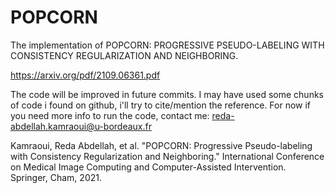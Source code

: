 # POPCORN
The implementation of POPCORN: PROGRESSIVE PSEUDO-LABELING WITH CONSISTENCY REGULARIZATION AND NEIGHBORING.

https://arxiv.org/pdf/2109.06361.pdf

The code will be improved in future commits. I may have used some chunks of code i found on github, i'll try to cite/mention the reference.
For now if you need more info to run the code, contact me: reda-abdellah.kamraoui@u-bordeaux.fr 

Kamraoui, Reda Abdellah, et al. "POPCORN: Progressive Pseudo-labeling with Consistency Regularization and Neighboring." International Conference on Medical Image Computing and Computer-Assisted Intervention. Springer, Cham, 2021.
